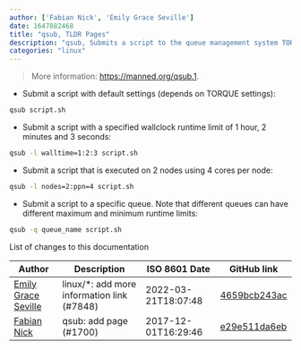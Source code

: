 ```yaml
---
author: ['Fabian Nick', 'Emily Grace Seville']
date: 1647882468
title: "qsub, TLDR Pages"
description: "qsub, Submits a script to the queue management system TORQUE."
categories: "linux"
---
```

> More information: <https://manned.org/qsub.1>.

- Submit a script with default settings (depends on TORQUE settings):

```bash
qsub script.sh
```

- Submit a script with a specified wallclock runtime limit of 1 hour, 2 minutes and 3 seconds:

```bash
qsub -l walltime=1:2:3 script.sh
```

- Submit a script that is executed on 2 nodes using 4 cores per node:

```bash
qsub -l nodes=2:ppn=4 script.sh
```

- Submit a script to a specific queue. Note that different queues can have different maximum and minimum runtime limits:

```bash
qsub -q queue_name script.sh
```
List of changes to this documentation


Author | Description | ISO 8601 Date | GitHub link
------|-----|-----|-----
[Emily Grace Seville](mailto:emilyseville7cf@gmail.com) | linux/*: add more information link (#7848) | 2022-03-21T18:07:48 | [4659bcb243ac](https://github.com/tldr-pages/tldr/commit/4659bcb243ac572c9e0c95117097801f1e62bda4)
[Fabian Nick](mailto:fp.nick@gmail.com) | qsub: add page (#1700) | 2017-12-01T16:29:46 | [e29e511da6eb](https://github.com/tldr-pages/tldr/commit/e29e511da6ebd537818dd60e271c4f8d148842f8)


